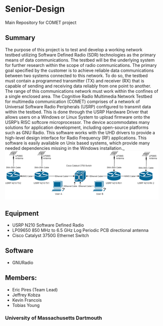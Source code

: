# Senior-Design
Main Repository for COMET project
## Summary
The purpose of this project is to test and develop a working network testbed utilizing Software Defined Radio (SDR) technologies as the primary means of data communications. The testbed will be the underlying system for further research within the scope of radio communications. The primary goal specified by the customer is to achieve reliable data communications between two systems connected to this network. To do so, the testbed must contain a programmed transmitter (TX) and receiver (RX) that is capable of sending and receiving data reliably from one point to another. The range of this communications network must work within the confines of a single enclosed area. 
The Cognitive Radio Multimedia Network Testbed for multimedia communication (COMET) comprises of a network of Universal Software Radio Peripherals (USRP) configured to transmit data within the testbed. This is done through the USRP Hardware Driver that allows users on a Windows or Linux System to upload firmware onto the USRP’s RISC softcore microprocessor. The device accommodates many solutions for application development, including open-source platforms such as GNU Radio. This software works with the UHD drivers to provide a high-level design interface for Radio Frequency (RF) applications. This software is easily available on Unix based systems, which provide many needed dependencies missing in the Windows installation._
![Version 3.0](https://github.com/epires3/Senior-Design/blob/master/Network%20Diagram.png)
## Equipment
* USRP N210 Software Defined Radio
* LP09650 850 MHz to 6.5 GHz Log Periodic PCB directional antenna
* Cisco Catalyst 3750G Ethernet Switch
## Software
* GNURadio
## Members:
* Eric Pires (Team Lead)
* Jeffrey Kobza
* Kevin Francois
* Tobias Young
### University of Massachusetts Dartmouth

